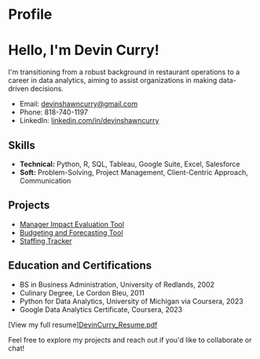 # Profile
# Hello, I'm Devin Curry!
I'm transitioning from a robust background in restaurant operations to a career in data analytics, aiming to assist organizations in making data-driven decisions.

- Email: [devinshawncurry@gmail.com](mailto:devinshawncurry@gmail.com)
- Phone: 818-740-1197
- LinkedIn: [linkedin.com/in/devinshawncurry](https://www.linkedin.com/in/devinshawncurry/)

## Skills
- **Technical:** Python, R, SQL, Tableau, Google Suite, Excel, Salesforce
- **Soft:** Problem-Solving, Project Management, Client-Centric Approach, Communication

## Projects
- [Manager Impact Evaluation Tool](https://docs.google.com/spreadsheets/d/17HxE4xHriJd0L32m9S6EwWk8vyPU0FKH6Kh9RQa-1lc/edit?usp=sharing)
- [Budgeting and Forecasting Tool](https://docs.google.com/spreadsheets/d/1ZEsTwTgXMLYNM82XoCYs9xqfMSQ7Z3YKh1ZPaaITBiw/edit?usp=sharing)
- [Staffing Tracker](https://docs.google.com/spreadsheets/d/1DcsLwLW4eaibW0TjJgbVqMYRf5bNe_JD_tv83MwHFHw/edit?usp=sharing)

## Education and Certifications
- BS in Business Administration, University of Redlands, 2002
- Culinary Degree, Le Cordon Bleu, 2011
- Python for Data Analytics, University of Michigan via Coursera, 2023
- Google Data Analytics Certificate, Coursera, 2023

[View my full resume][DevinCurry_Resume.pdf](https://github.com/D3vin0rama/Profile/files/13229888/DevinCurry_Resume.pdf)


Feel free to explore my projects and reach out if you'd like to collaborate or chat!
